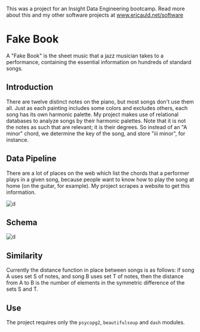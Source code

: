 This was a project for an Insight Data Engineering bootcamp. Read more about this and my other software projects at www.ericauld.net/software

# Fake Book

A "Fake Book" is the sheet music that a jazz musician takes to a performance, containing the essential information on hundreds of standard songs.

## Introduction

There are twelve distinct notes on the piano, but most songs don't use them all. Just as each painting includes some colors and excludes others, each song has its own harmonic palette. My project makes use of relational databases to analyze songs by their harmonic palettes. Note that it is not the notes as such that are relevant; it is their degrees. So instead of an "A minor" chord, we determine the key of the song, and store "iii minor", for instance.

## Data Pipeline

There are a lot of places on the web which list the chords that a performer plays in a given song, because people want to know how to play the song at home (on the guitar, for example). My project scrapes a website to get this information. 

![d](https://i.imgur.com/seeOw5I.png)

## Schema

![d](https://i.imgur.com/O9RbZjd.png)

## Similarity 

Currently the distance function in place between songs is as follows: if song A uses set S of notes, and song B uses set T of notes, then the distance from A to B is the number of elements in the symmetric difference of the sets S and T. 

## Use

The project requires only the `psycopg2`, `beautifulsoup` and `dash` modules.  

